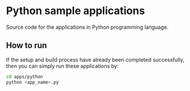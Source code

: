 # Python sample applications

Source code for the applications in Python programming language.

## How to run
If the setup and build process have already been completed successfully, then
you can simply run these applications by:

```bash
cd apps/python
python <app_name>.py
```
